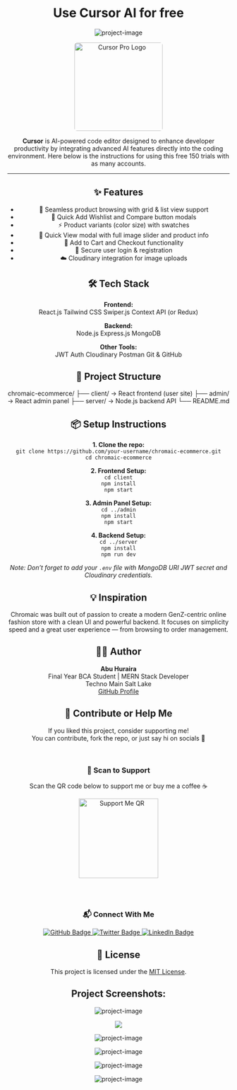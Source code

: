 <h1 align="center" id="title">Use Cursor AI for free</h1>

<p align="center"><img src="https://res.cloudinary.com/dcd51y8m1/image/upload/v1747845613/Screenshot_2025-05-21_at_10.09.18_PM_pmj9jm.png" alt="project-image"></p>

<div align="center">
<p align="center">
  <img src="https://res.cloudinary.com/dcd51y8m1/image/upload/v1747845782/logo_em2fux.png" alt="Cursor Pro Logo" width="200" style="border-radius: 6px;"/>
</p>

<p><strong>Cursor</strong> is AI-powered code editor designed to enhance developer productivity by integrating advanced AI features directly into the coding environment. Here below is the instructions for using this free 150 trials with as many accounts.</p>

* * *

<h2>✨ Features</h2>

*   🛒 Seamless product browsing with grid & list view support
*   👗 Quick Add Wishlist and Compare button modals
*   ⚡ Product variants (color size) with swatches
*   👀 Quick View modal with full image slider and product info
*   🧺 Add to Cart and Checkout functionality
*   🔐 Secure user login & registration
*   ☁️ Cloudinary integration for image uploads

  
<h2>🛠️ Tech Stack</h2>

**Frontend:**  
React.js Tailwind CSS Swiper.js Context API (or Redux)  
  
**Backend:**  
Node.js Express.js MongoDB  
  
**Other Tools:**  
JWT Auth Cloudinary Postman Git & GitHub  
  
<h2>🚀 Project Structure</h2>

chromaic-ecommerce/
├── client/       → React frontend (user site)
├── admin/        → React admin panel
├── server/       → Node.js backend API
└── README.md

  
<h2>📦 Setup Instructions</h2>

**1\. Clone the repo:**  
`git clone https://github.com/your-username/chromaic-ecommerce.git`  
`cd chromaic-ecommerce`  
  
**2\. Frontend Setup:**  
`cd client`  
`npm install`  
`npm start`  
  
**3\. Admin Panel Setup:**  
`cd ../admin`  
`npm install`  
`npm start`  
  
**4\. Backend Setup:**  
`cd ../server`  
`npm install`  
`npm run dev`  
  
_Note: Don’t forget to add your `.env` file with MongoDB URI JWT secret and Cloudinary credentials._  
<h2>💡 Inspiration</h2>

<p>Chromaic was built out of passion to create a modern GenZ-centric online fashion store with a clean UI and powerful backend. It focuses on simplicity speed and a great user experience — from browsing to order management.</p>

  
<h2>🧑‍💻 Author</h2>

<p><strong>Abu Huraira</strong><br>Final Year BCA Student | MERN Stack Developer<br>Techno Main Salt Lake<br><a href="https://github.com/abuhuraira-73" target="_blank">GitHub Profile</a></p>

<h2>🤝 Contribute or Help Me</h2>

<p>
  If you liked this project, consider supporting me!<br />
  You can contribute, fork the repo, or just say hi on socials 💬
</p>

<br />

<h3>📲 Scan to Support</h3>
<p>Scan the QR code below to support me or buy me a coffee ☕</p>

<img src="https://res.cloudinary.com/dcd51y8m1/image/upload/v1744703816/photo_6336747100607464490_x_wosmmt.jpg" alt="Support Me QR" width="180" height="180" />

<br /><br />

<h3>📬 Connect With Me</h3>

<a href="https://github.com/abuhuraira-73" target="_blank">
  <img src="https://img.shields.io/badge/GitHub-000?style=for-the-badge&logo=github&logoColor=white" alt="GitHub Badge" />
</a>

<a href="https://x.com/Abuhuraira0703" target="_blank">
  <img src="https://img.shields.io/badge/Twitter-1DA1F2?style=for-the-badge&logo=twitter&logoColor=white" alt="Twitter Badge" />
</a>

<a href="https://www.linkedin.com/in/abuhurairajamal/" target="_blank">
  <img src="https://img.shields.io/badge/LinkedIn-0077B5?style=for-the-badge&logo=linkedin&logoColor=white" alt="LinkedIn Badge" />
</a>



<h2>📄 License</h2>

<p>This project is licensed under the <a href="LICENSE">MIT License</a>.</p>

<h2>Project Screenshots:</h2>

<p align="center"><img src="https://res.cloudinary.com/dcd51y8m1/image/upload/v1744703302/Screenshot_2025-04-15_at_1.17.32_PM_ojjbjt.png" alt="project-image"></p>
<p align="center"><img src="https://res.cloudinary.com/dcd51y8m1/image/upload/v1744703303/Screenshot_2025-04-15_at_1.17.52_PM_eapqyq.png alt="project-image"></p>
<p align="center"><img src="https://res.cloudinary.com/dcd51y8m1/image/upload/v1744703303/Screenshot_2025-04-15_at_1.07.10_PM_q6yphi.png" alt="project-image"></p>
<p align="center"><img src="https://res.cloudinary.com/dcd51y8m1/image/upload/v1744703303/Screenshot_2025-04-15_at_1.07.10_PM_q6yphi.png" alt="project-image"></p>
<p align="center"><img src="https://res.cloudinary.com/dcd51y8m1/image/upload/v1744703303/Screenshot_2025-04-15_at_1.17.17_PM_x0tdwd.png" alt="project-image"></p>
<p align="center"><img src="https://res.cloudinary.com/dcd51y8m1/image/upload/v1744703303/Screenshot_2025-04-15_at_1.06.23_PM_azekp0.png" alt="project-image"></p>




  
  
